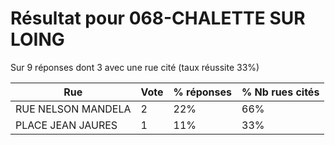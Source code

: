 # Résultat pour 068-CHALETTE SUR LOING

Sur 9 réponses dont 3 avec une rue cité (taux réussite 33%)

| Rue | Vote | % réponses | % Nb rues cités|
|-----|------|------------|----------------|
| RUE NELSON MANDELA | 2 | 22% | 66%|
| PLACE JEAN JAURES | 1 | 11% | 33%|
